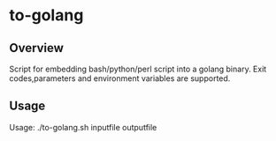 # to-golang

Overview
---
Script for embedding bash/python/perl script into a golang binary. Exit codes,parameters and environment variables are supported.

Usage
---
Usage: ./to-golang.sh inputfile outputfile
